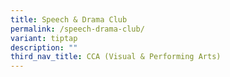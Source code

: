 ```yaml
---
title: Speech & Drama Club
permalink: /speech-drama-club/
variant: tiptap
description: ""
third_nav_title: CCA (Visual & Performing Arts)
---
```

